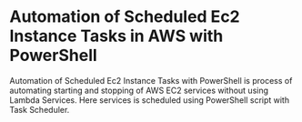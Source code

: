 # Automation of Scheduled Ec2 Instance Tasks in AWS with PowerShell

Automation of Scheduled Ec2 Instance Tasks with PowerShell is process of automating starting and stopping of AWS EC2 services without using Lambda Services. Here services is scheduled using PowerShell script with Task Scheduler.

